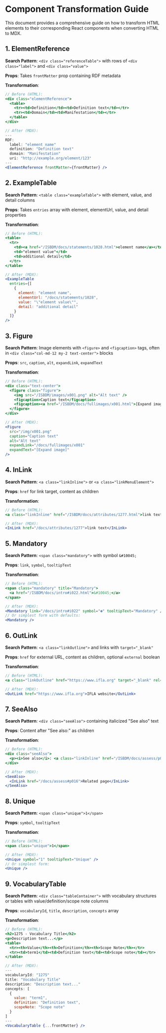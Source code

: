 # Component Transformation Guide

This document provides a comprehensive guide on how to transform HTML elements to their corresponding React components when converting HTML to MDX.

## 1. ElementReference

**Search Pattern**: `<div class="referenceTable">` with rows of `<div class="label">` and `<div class="value">`

**Props**: Takes `frontMatter` prop containing RDF metadata

**Transformation**:
```jsx
// Before (HTML):
<div class="elementReference">
  <table>
    <tr><td>Definition</td><td>Definition text</td></tr>
    <tr><td>Domain</td><td>Manifestation</td></tr>
  </table>
</div>

// After (MDX):
---
RDF:
  label: "element name"
  definition: "Definition text"
  domain: "Manifestation"
  uri: "http://example.org/element/123"
---
<ElementReference frontMatter={frontMatter} />
```

## 2. ExampleTable

**Search Pattern**: `<table class="exampleTable">` with element, value, and detail columns

**Props**: Takes `entries` array with element, elementUrl, value, and detail properties

**Transformation**:
```jsx
// Before (HTML):
<table>
  <tr>
    <td><a href="/ISBDM/docs/statements/1028.html">element name</a></td>
    <td>"element value"</td>
    <td>additional detail</td>
  </tr>
</table>

// After (MDX):
<ExampleTable
  entries={[
    {
      element: "element name",
      elementUrl: "/docs/statements/1028",
      value: "\"element value\"",
      detail: "additional detail"
    }
  ]}
/>
```

## 3. Figure

**Search Pattern**: Image elements with `<figure>` and `<figcaption>` tags, often in `<div class="col-md-12 my-2 text-center">` blocks

**Props**: `src`, `caption`, `alt`, `expandLink`, `expandText`

**Transformation**:
```jsx
// Before (HTML):
<div class="text-center">
  <figure class="figure">
    <img src="/ISBDM/images/x001.png" alt="Alt text" />
    <figcaption>Caption text</figcaption>
    <figcaption><a href="/ISBDM/docs/fullimages/x001.html">[Expand image]</a></figcaption>
  </figure>
</div>

// After (MDX):
<Figure 
  src="/img/x001.png"
  caption="Caption text"
  alt="Alt text"
  expandLink="/docs/fullimages/x001"
  expandText="[Expand image]"
/>
```

## 4. InLink

**Search Pattern**: `<a class="linkInline">` or `<a class="linkMenuElement">`

**Props**: `href` for link target, content as children

**Transformation**:
```jsx
// Before (HTML):
<a class="linkInline" href="/ISBDM/docs/attributes/1277.html">link text</a>

// After (MDX):
<InLink href="/docs/attributes/1277">link text</InLink>
```

## 5. Mandatory

**Search Pattern**: `<span class="mandatory">` with symbol `&#10045;`

**Props**: `link`, `symbol`, `tooltipText`

**Transformation**:
```jsx
// Before (HTML):
<span class="mandatory" title="Mandatory">
  <a href="/ISBDM/docs/intro#i022.html">&#10045;</a>
</span>

// After (MDX):
<Mandatory link="/docs/intro#i022" symbol="✽" tooltipText="Mandatory" />
// Or simplest form with defaults:
<Mandatory />
```

## 6. OutLink

**Search Pattern**: `<a class="linkOutline">` and links with `target="_blank"`

**Props**: `href` for external URL, content as children, optional `external` boolean

**Transformation**:
```jsx
// Before (HTML):
<a class="linkOutline" href="https://www.ifla.org" target="_blank" rel="noopener noreferrer">IFLA website</a>

// After (MDX):
<OutLink href="https://www.ifla.org">IFLA website</OutLink>
```

## 7. SeeAlso

**Search Pattern**: `<div class="seeAlso">` containing italicized "See also" text

**Props**: Content after "See also:" as children

**Transformation**:
```jsx
// Before (HTML):
<div class="seeAlso">
  <p><i>See also</i>: <a class="linkInline" href="/ISBDM/docs/assess/p016.html">Related page</a></p>
</div>

// After (MDX):
<SeeAlso>
  <InLink href="/docs/assess#p016">Related page</InLink>
</SeeAlso>
```

## 8. Unique

**Search Pattern**: `<span class="unique">1</span>`

**Props**: `symbol`, `tooltipText`

**Transformation**:
```jsx
// Before (HTML):
<span class="unique">1</span>

// After (MDX):
<Unique symbol="1" tooltipText="Unique" />
// Or simplest form:
<Unique />
```

## 9. VocabularyTable

**Search Pattern**: `<div class="tableContainer">` with vocabulary structures or tables with value/definition/scope note columns

**Props**: `vocabularyId`, `title`, `description`, `concepts` array

**Transformation**:
```jsx
// Before (HTML):
<h2>1275 - Vocabulary Title</h2>
<p>Description text...</p>
<table>
  <tr><th>Value</th><th>Definition</th><th>Scope Note</th></tr>
  <tr><td>term1</td><td>Definition text</td><td>Scope note</td></tr>
</table>

// After (MDX):
---
vocabularyId: "1275"
title: "Vocabulary Title"
description: "Description text..."
concepts: [
  {
    value: "term1",
    definition: "Definition text",
    scopeNote: "Scope note"
  }
]
---
<VocabularyTable {...frontMatter} />
```
